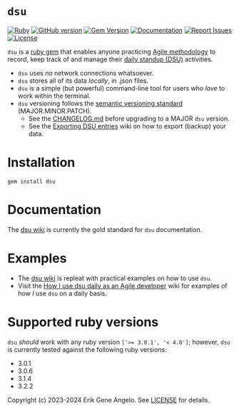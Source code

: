 # `dsu`

[![Ruby](https://github.com/gangelo/dsu/actions/workflows/ruby.yml/badge.svg)](https://github.com/gangelo/dsu/actions/workflows/ruby.yml)
[![GitHub version](http://badge.fury.io/gh/gangelo%2Fdsu.svg?refresh=11)](https://badge.fury.io/gh/gangelo%2Fdsu)
[![Gem Version](https://badge.fury.io/rb/dsu.svg?refresh=11)](https://badge.fury.io/rb/dsu)
[![Documentation](http://img.shields.io/badge/docs-rdoc.info-blue.svg)](http://www.rubydoc.info/gems/dsu/)
[![Report Issues](https://img.shields.io/badge/report-issues-red.svg)](https://github.com/gangelo/dsu/issues)
[![License](http://img.shields.io/badge/license-MIT-yellowgreen.svg)](#license)

`dsu` is a [ruby gem](https://rubygems.org/gems/dsu) that enables anyone practicing [Agile methodology](https://www.agilealliance.org/agile101/) to record, keep track of and manage their [daily standup (DSU)](https://www.agilealliance.org/glossary/daily-meeting/) activities.

- `dsu` uses _no_ network connections whatsoever.
- `dsu` stores all of its data _locally_, in .json files.
- `dsu` is a simple (but powerful) command-line tool for users who _love_ to work within the terminal.
- `dsu` versioning follows the [semantic versioning standard](https://semver.org/) (MAJOR.MINOR.PATCH).
  - See the [CHANGELOG.md](https://github.com/gangelo/dsu/blob/main/CHANGELOG.md) before upgrading to a MAJOR `dsu` version.
  - See the [Exporting DSU entries](https://github.com/gangelo/dsu/wiki/Exporting-DSU-entries) wiki on how to export (backup) your data.

# Installation
```shell
gem install dsu
```

# Documentation
The [dsu wiki](https://github.com/gangelo/dsu/wiki) is currently the gold standard for `dsu` documentation.

# Examples
* The [dsu wiki](https://github.com/gangelo/dsu/wiki) is repleat with practical examples on how to use `dsu`.
* Visit the [How I use dsu daily as an Agile developer](https://github.com/gangelo/dsu/wiki/How-I-use-dsu-daily-as-an-Agile-developer) wiki for examples of how _I_ use `dsu` on a daily basis.

# Supported ruby versions
`dsu` _should_ work with any ruby version `['>= 3.0.1', '< 4.0']`; however, `dsu` is currently tested against the following ruby versions:
- 3.0.1
- 3.0.6
- 3.1.4
- 3.2.2

Copyright (c) 2023-2024 Erik Gene Angelo. See [LICENSE](https://github.com/gangelo/dsu/blob/main/LICENSE.txt) for details.
